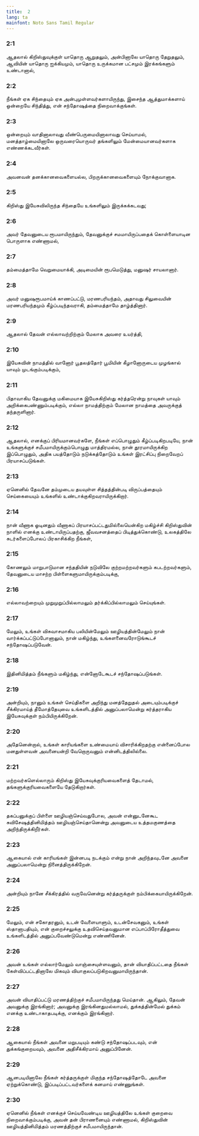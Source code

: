 ```yaml
---
title:  2
lang: ta
mainfont: Noto Sans Tamil Regular
---
```


###  2:1

ஆதலால் கிறிஸ்துவுக்குள் யாதொரு ஆறுதலும், அன்பினாலே யாதொரு தேறுதலும், ஆவியின் யாதொரு ஐக்கியமும், யாதொரு உருக்கமான பட்சமும் இரக்கங்களும் உண்டானால்,

###  2:2

நீங்கள் ஏக சிந்தையும் ஏக அன்புமுள்ளவர்களாயிருந்து, இசைந்த ஆத்துமாக்களாய் ஒன்றையே சிந்தித்து, என் சந்தோஷத்தை நிறைவாக்குங்கள்.

###  2:3

ஒன்றையும் வாதினாலாவது வீண்பெருமையினாலாவது செய்யாமல், மனத்தாழ்மையினாலே ஒருவரையொருவர் தங்களிலும் மேன்மையானவர்களாக எண்ணக்கடவீர்கள்.

###  2:4

அவனவன் தனக்கானவைகளையல்ல, பிறருக்கானவைகளையும் நோக்குவானாக.

###  2:5

கிறிஸ்து இயேசுவிலிருந்த சிந்தையே உங்களிலும் இருக்கக்கடவது;

###  2:6

அவர் தேவனுடைய ரூபமாயிருந்தும், தேவனுக்குச் சமமாயிருப்பதைக் கொள்ளையாடின பொருளாக எண்ணாமல்,

###  2:7

தம்மைத்தாமே வெறுமையாக்கி, அடிமையின் ரூபமெடுத்து, மனுஷர் சாயலானார்.

###  2:8

அவர் மனுஷரூபமாய்க் காணப்பட்டு, மரணபரியந்தம், அதாவது சிலுவையின் மரணபரியந்தமும் கீழ்ப்படிந்தவராகி, தம்மைத்தாமே தாழ்த்தினார்.

###  2:9

ஆதலால் தேவன் எல்லாவற்றிற்கும் மேலாக அவரை உயர்த்தி,

###  2:10

இயேசுவின் நாமத்தில் வானோர் பூதலத்தோர் பூமியின் கீழானோருடைய முழங்கால் யாவும் முடங்கும்படிக்கும்,

###  2:11

பிதாவாகிய தேவனுக்கு மகிமையாக இயேசுகிறிஸ்து கர்த்தரென்று நாவுகள் யாவும் அறிக்கைபண்ணும்படிக்கும், எல்லா நாமத்திற்கும் மேலான நாமத்தை அவருக்குத் தந்தருளினார்.

###  2:12

ஆதலால், எனக்குப் பிரியமானவர்களே, நீங்கள் எப்பொழுதும் கீழ்ப்படிகிறபடியே, நான் உங்களுக்குச் சமீபமாயிருக்கும்பொழுது மாத்திரமல்ல, நான் தூரமாயிருக்கிற இப்பொழுதும், அதிக பயத்தோடும் நடுக்கத்தோடும் உங்கள் இரட்சிப்பு நிறைவேறப் பிரயாசப்படுங்கள்.

###  2:13

ஏனெனில் தேவனே தம்முடைய தயவுள்ள சித்தத்தின்படி விருப்பத்தையும் செய்கையையும் உங்களில் உண்டாக்குகிறவராயிருக்கிறார்.

###  2:14

நான் வீணாக ஓடினதும் வீணாகப் பிரயாசப்பட்டதுமில்லையென்கிற மகிழ்ச்சி கிறிஸ்துவின் நாளில் எனக்கு உண்டாயிருப்பதற்கு, ஜீவவசனத்தைப் பிடித்துக்கொண்டு, உலகத்திலே சுடர்களைப்போலப் பிரகாசிக்கிற நீங்கள்,

###  2:15

கோணலும் மாறுபாடுமான சந்ததியின் நடுவிலே குற்றமற்றவர்களும் கபடற்றவர்களும், தேவனுடைய மாசற்ற பிள்ளைகளுமாயிருக்கும்படிக்கு,

###  2:16

எல்லாவற்றையும் முறுமுறுப்பில்லாமலும் தர்க்கிப்பில்லாமலும் செய்யுங்கள்.

###  2:17

மேலும், உங்கள் விசுவாசமாகிய பலியின்மேலும் ஊழியத்தின்மேலும் நான் வார்க்கப்பட்டுப்போனாலும், நான் மகிழ்ந்து, உங்களனைவரோடுங்கூடச் சந்தோஷப்படுவேன்.

###  2:18

இதினிமித்தம் நீங்களும் மகிழ்ந்து, என்னோடேகூடச் சந்தோஷப்படுங்கள்.

###  2:19

அன்றியும், நானும் உங்கள் செய்திகளை அறிந்து மனத்தேறுதல் அடையும்படிக்குச் சீக்கிரமாய்த் தீமோத்தேயுவை உங்களிடத்தில் அனுப்பலாமென்று கர்த்தராகிய இயேசுவுக்குள் நம்பியிருக்கிறேன்.

###  2:20

அதேனென்றால், உங்கள் காரியங்களை உண்மையாய் விசாரிக்கிறதற்கு என்னைப்போல மனதுள்ளவன் அவனையன்றி வேறொருவனும் என்னிடத்திலில்லை.

###  2:21

மற்றவர்களெல்லாரும் கிறிஸ்து இயேசுவுக்குரியவைகளைத் தேடாமல், தங்களுக்குரியவைகளையே தேடுகிறார்கள்.

###  2:22

தகப்பனுக்குப் பிள்ளை ஊழியஞ்செய்வதுபோல, அவன் என்னுடனேகூட சுவிசேஷத்தினிமித்தம் ஊழியஞ்செய்தானென்று அவனுடைய உத்தமகுணத்தை அறிந்திருக்கிறீர்கள்.

###  2:23

ஆகையால் என் காரியங்கள் இன்னபடி நடக்கும் என்று நான் அறிந்தவுடனே அவனை அனுப்பலாமென்று நினைத்திருக்கிறேன்.

###  2:24

அன்றியும் நானே சீக்கிரத்தில் வருவேனென்று கர்த்தருக்குள் நம்பிக்கையாயிருக்கிறேன்.

###  2:25

மேலும், என் சகோதரனும், உடன் வேளையாளும், உடன்சேவகனும், உங்கள் ஸ்தானாபதியும், என் குறைச்சலுக்கு உதவிசெய்தவனுமான எப்பாப்பிரோதீத்துவை உங்களிடத்தில் அனுப்பவேண்டுமென்று எண்ணினேன்.

###  2:26

அவன் உங்கள் எல்லார்மேலும் வாஞ்சையுள்ளவனும், தான் வியாதிப்பட்டதை நீங்கள் கேள்விப்பட்டதினாலே மிகவும் வியாகுலப்படுகிறவனுமாயிருந்தான்.

###  2:27

அவன் வியாதிப்பட்டு மரணத்திற்குச் சமீபமாயிருந்தது மெய்தான். ஆகிலும், தேவன் அவனுக்கு இரங்கினார்; அவனுக்கு இரங்கினதுமல்லாமல், துக்கத்தின்மேல் துக்கம் எனக்கு உண்டாகாதபடிக்கு, எனக்கும் இரங்கினார்.

###  2:28

ஆகையால் நீங்கள் அவனை மறுபடியும் கண்டு சந்தோஷப்படவும், என் துக்கங்குறையவும், அவனை அதிசீக்கிரமாய் அனுப்பினேன்.

###  2:29

ஆனபடியினாலே நீங்கள் கர்த்தருக்குள் மிகுந்த சந்தோஷத்தோடே அவனை ஏற்றுக்கொண்டு, இப்படிப்பட்டவர்களைக் கனமாய் எண்ணுங்கள்.

###  2:30

ஏனெனில் நீங்கள் எனக்குச் செய்யவேண்டிய ஊழியத்திலே உங்கள் குறைவை நிறைவாக்கும்படிக்கு, அவன் தன் பிராணனையும் எண்ணாமல், கிறிஸ்துவின் ஊழியத்தினிமித்தம் மரணத்திற்குச் சமீபமாயிருந்தான்.

